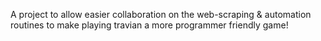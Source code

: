 A project to allow easier collaboration on the web-scraping & automation routines to make playing travian a more programmer friendly game!